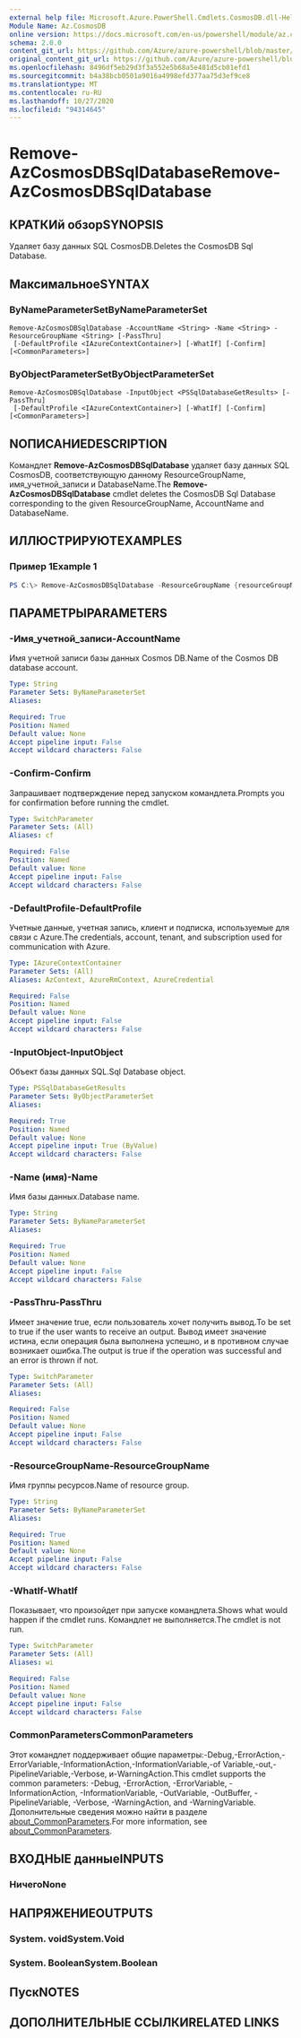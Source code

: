 ```yaml
---
external help file: Microsoft.Azure.PowerShell.Cmdlets.CosmosDB.dll-Help.xml
Module Name: Az.CosmosDB
online version: https://docs.microsoft.com/en-us/powershell/module/az.cosmosdb/remove-azcosmosdbsqldatabase
schema: 2.0.0
content_git_url: https://github.com/Azure/azure-powershell/blob/master/src/CosmosDB/CosmosDB/help/Remove-AzCosmosDBSqlDatabase.md
original_content_git_url: https://github.com/Azure/azure-powershell/blob/master/src/CosmosDB/CosmosDB/help/Remove-AzCosmosDBSqlDatabase.md
ms.openlocfilehash: 8496df5eb29d3f3a552e5b68a5e481d5cb01efd1
ms.sourcegitcommit: b4a38bcb0501a9016a4998efd377aa75d3ef9ce8
ms.translationtype: MT
ms.contentlocale: ru-RU
ms.lasthandoff: 10/27/2020
ms.locfileid: "94314645"
---
```

# <span data-ttu-id="898f4-101">Remove-AzCosmosDBSqlDatabase</span><span class="sxs-lookup"><span data-stu-id="898f4-101">Remove-AzCosmosDBSqlDatabase</span></span>

## <span data-ttu-id="898f4-102">КРАТКИй обзор</span><span class="sxs-lookup"><span data-stu-id="898f4-102">SYNOPSIS</span></span>
<span data-ttu-id="898f4-103">Удаляет базу данных SQL CosmosDB.</span><span class="sxs-lookup"><span data-stu-id="898f4-103">Deletes the CosmosDB Sql Database.</span></span>

## <span data-ttu-id="898f4-104">Максимальное</span><span class="sxs-lookup"><span data-stu-id="898f4-104">SYNTAX</span></span>

### <span data-ttu-id="898f4-105">ByNameParameterSet</span><span class="sxs-lookup"><span data-stu-id="898f4-105">ByNameParameterSet</span></span>
```
Remove-AzCosmosDBSqlDatabase -AccountName <String> -Name <String> -ResourceGroupName <String> [-PassThru]
 [-DefaultProfile <IAzureContextContainer>] [-WhatIf] [-Confirm] [<CommonParameters>]
```

### <span data-ttu-id="898f4-106">ByObjectParameterSet</span><span class="sxs-lookup"><span data-stu-id="898f4-106">ByObjectParameterSet</span></span>
```
Remove-AzCosmosDBSqlDatabase -InputObject <PSSqlDatabaseGetResults> [-PassThru]
 [-DefaultProfile <IAzureContextContainer>] [-WhatIf] [-Confirm] [<CommonParameters>]
```

## <span data-ttu-id="898f4-107">NОПИСАНИЕ</span><span class="sxs-lookup"><span data-stu-id="898f4-107">DESCRIPTION</span></span>
<span data-ttu-id="898f4-108">Командлет **Remove-AzCosmosDBSqlDatabase** удаляет базу данных SQL CosmosDB, соответствующую данному ResourceGroupName, имя_учетной_записи и DatabaseName.</span><span class="sxs-lookup"><span data-stu-id="898f4-108">The **Remove-AzCosmosDBSqlDatabase** cmdlet deletes the CosmosDB Sql Database corresponding to the given ResourceGroupName, AccountName and DatabaseName.</span></span>

## <span data-ttu-id="898f4-109">ИЛЛЮСТРИРУЮТ</span><span class="sxs-lookup"><span data-stu-id="898f4-109">EXAMPLES</span></span>

### <span data-ttu-id="898f4-110">Пример 1</span><span class="sxs-lookup"><span data-stu-id="898f4-110">Example 1</span></span>
```powershell
PS C:\> Remove-AzCosmosDBSqlDatabase -ResourceGroupName {resourceGroupName} -AccountName {accountName} -Name {databaseName}
```

## <span data-ttu-id="898f4-111">ПАРАМЕТРЫ</span><span class="sxs-lookup"><span data-stu-id="898f4-111">PARAMETERS</span></span>

### <span data-ttu-id="898f4-112">-Имя_учетной_записи</span><span class="sxs-lookup"><span data-stu-id="898f4-112">-AccountName</span></span>
<span data-ttu-id="898f4-113">Имя учетной записи базы данных Cosmos DB.</span><span class="sxs-lookup"><span data-stu-id="898f4-113">Name of the Cosmos DB database account.</span></span>

```yaml
Type: String
Parameter Sets: ByNameParameterSet
Aliases:

Required: True
Position: Named
Default value: None
Accept pipeline input: False
Accept wildcard characters: False
```

### <span data-ttu-id="898f4-114">-Confirm</span><span class="sxs-lookup"><span data-stu-id="898f4-114">-Confirm</span></span>
<span data-ttu-id="898f4-115">Запрашивает подтверждение перед запуском командлета.</span><span class="sxs-lookup"><span data-stu-id="898f4-115">Prompts you for confirmation before running the cmdlet.</span></span>

```yaml
Type: SwitchParameter
Parameter Sets: (All)
Aliases: cf

Required: False
Position: Named
Default value: None
Accept pipeline input: False
Accept wildcard characters: False
```

### <span data-ttu-id="898f4-116">-DefaultProfile</span><span class="sxs-lookup"><span data-stu-id="898f4-116">-DefaultProfile</span></span>
<span data-ttu-id="898f4-117">Учетные данные, учетная запись, клиент и подписка, используемые для связи с Azure.</span><span class="sxs-lookup"><span data-stu-id="898f4-117">The credentials, account, tenant, and subscription used for communication with Azure.</span></span>

```yaml
Type: IAzureContextContainer
Parameter Sets: (All)
Aliases: AzContext, AzureRmContext, AzureCredential

Required: False
Position: Named
Default value: None
Accept pipeline input: False
Accept wildcard characters: False
```

### <span data-ttu-id="898f4-118">-InputObject</span><span class="sxs-lookup"><span data-stu-id="898f4-118">-InputObject</span></span>
<span data-ttu-id="898f4-119">Объект базы данных SQL.</span><span class="sxs-lookup"><span data-stu-id="898f4-119">Sql Database object.</span></span>

```yaml
Type: PSSqlDatabaseGetResults
Parameter Sets: ByObjectParameterSet
Aliases:

Required: True
Position: Named
Default value: None
Accept pipeline input: True (ByValue)
Accept wildcard characters: False
```

### <span data-ttu-id="898f4-120">-Name (имя)</span><span class="sxs-lookup"><span data-stu-id="898f4-120">-Name</span></span>
<span data-ttu-id="898f4-121">Имя базы данных.</span><span class="sxs-lookup"><span data-stu-id="898f4-121">Database name.</span></span>

```yaml
Type: String
Parameter Sets: ByNameParameterSet
Aliases:

Required: True
Position: Named
Default value: None
Accept pipeline input: False
Accept wildcard characters: False
```

### <span data-ttu-id="898f4-122">-PassThru</span><span class="sxs-lookup"><span data-stu-id="898f4-122">-PassThru</span></span>
<span data-ttu-id="898f4-123">Имеет значение true, если пользователь хочет получить вывод.</span><span class="sxs-lookup"><span data-stu-id="898f4-123">To be set to true if the user wants to receive an output.</span></span>
<span data-ttu-id="898f4-124">Вывод имеет значение истина, если операция была выполнена успешно, и в противном случае возникает ошибка.</span><span class="sxs-lookup"><span data-stu-id="898f4-124">The output is true if the operation was successful and an error is thrown if not.</span></span>

```yaml
Type: SwitchParameter
Parameter Sets: (All)
Aliases:

Required: False
Position: Named
Default value: None
Accept pipeline input: False
Accept wildcard characters: False
```

### <span data-ttu-id="898f4-125">-ResourceGroupName</span><span class="sxs-lookup"><span data-stu-id="898f4-125">-ResourceGroupName</span></span>
<span data-ttu-id="898f4-126">Имя группы ресурсов.</span><span class="sxs-lookup"><span data-stu-id="898f4-126">Name of resource group.</span></span>

```yaml
Type: String
Parameter Sets: ByNameParameterSet
Aliases:

Required: True
Position: Named
Default value: None
Accept pipeline input: False
Accept wildcard characters: False
```

### <span data-ttu-id="898f4-127">-WhatIf</span><span class="sxs-lookup"><span data-stu-id="898f4-127">-WhatIf</span></span>
<span data-ttu-id="898f4-128">Показывает, что произойдет при запуске командлета.</span><span class="sxs-lookup"><span data-stu-id="898f4-128">Shows what would happen if the cmdlet runs.</span></span>
<span data-ttu-id="898f4-129">Командлет не выполняется.</span><span class="sxs-lookup"><span data-stu-id="898f4-129">The cmdlet is not run.</span></span>

```yaml
Type: SwitchParameter
Parameter Sets: (All)
Aliases: wi

Required: False
Position: Named
Default value: None
Accept pipeline input: False
Accept wildcard characters: False
```

### <span data-ttu-id="898f4-130">CommonParameters</span><span class="sxs-lookup"><span data-stu-id="898f4-130">CommonParameters</span></span>
<span data-ttu-id="898f4-131">Этот командлет поддерживает общие параметры:-Debug,-ErrorAction,-ErrorVariable,-InformationAction,-InformationVariable,-of Variable,-out,-PipelineVariable,-Verbose, и-WarningAction.</span><span class="sxs-lookup"><span data-stu-id="898f4-131">This cmdlet supports the common parameters: -Debug, -ErrorAction, -ErrorVariable, -InformationAction, -InformationVariable, -OutVariable, -OutBuffer, -PipelineVariable, -Verbose, -WarningAction, and -WarningVariable.</span></span> <span data-ttu-id="898f4-132">Дополнительные сведения можно найти в разделе [about_CommonParameters](http://go.microsoft.com/fwlink/?LinkID=113216).</span><span class="sxs-lookup"><span data-stu-id="898f4-132">For more information, see [about_CommonParameters](http://go.microsoft.com/fwlink/?LinkID=113216).</span></span>

## <span data-ttu-id="898f4-133">ВХОДНЫЕ данные</span><span class="sxs-lookup"><span data-stu-id="898f4-133">INPUTS</span></span>

### <span data-ttu-id="898f4-134">Ничего</span><span class="sxs-lookup"><span data-stu-id="898f4-134">None</span></span>

## <span data-ttu-id="898f4-135">НАПРЯЖЕНИЕ</span><span class="sxs-lookup"><span data-stu-id="898f4-135">OUTPUTS</span></span>

### <span data-ttu-id="898f4-136">System. void</span><span class="sxs-lookup"><span data-stu-id="898f4-136">System.Void</span></span>

### <span data-ttu-id="898f4-137">System. Boolean</span><span class="sxs-lookup"><span data-stu-id="898f4-137">System.Boolean</span></span>

## <span data-ttu-id="898f4-138">Пуск</span><span class="sxs-lookup"><span data-stu-id="898f4-138">NOTES</span></span>

## <span data-ttu-id="898f4-139">ДОПОЛНИТЕЛЬНЫЕ ССЫЛКИ</span><span class="sxs-lookup"><span data-stu-id="898f4-139">RELATED LINKS</span></span>
